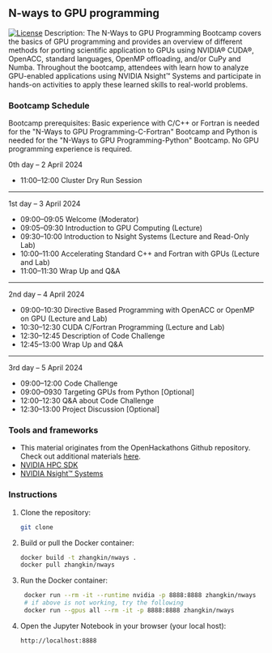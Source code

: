 

N-ways to GPU programming
---
[![License](https://img.shields.io/badge/License-Apache%202.0-blue.svg)](https://opensource.org/licenses/Apache-2.0) 
Description: The N-Ways to GPU Programming Bootcamp covers the basics of GPU programming and provides an overview of different methods for porting scientific application to GPUs using NVIDIA® CUDA®, OpenACC, standard languages, OpenMP offloading, and/or CuPy and Numba. Throughout the bootcamp, attendees with learn how to analyze GPU-enabled applications using NVIDIA Nsight™ Systems and participate in hands-on activities to apply these learned skills to real-world problems.

### Bootcamp Schedule

Bootcamp prerequisites: Basic experience with C/C++ or Fortran is needed for the "N-Ways to GPU Programming-C-Fortran" Bootcamp and Python is needed for the "N-Ways to GPU Programming-Python" Bootcamp. No GPU programming experience is required.

0th day – 2 April 2024

- 11:00–12:00	Cluster Dry Run Session

---

1st day – 3 April 2024

- 09:00–09:05	Welcome (Moderator)
- 09:05–09:30	Introduction to GPU Computing (Lecture)
- 09:30–10:00	Introduction to Nsight Systems (Lecture and Read-Only Lab)
- 10:00–11:00	Accelerating Standard C++ and Fortran with GPUs (Lecture and Lab)
- 11:00–11:30	Wrap Up and Q&A

---

2nd day – 4 April 2024

- 09:00–10:30	Directive Based Programming with OpenACC or OpenMP on GPU (Lecture and Lab)
- 10:30–12:30	CUDA C/Fortran Programming (Lecture and Lab)
- 12:30–12:45	Description of Code Challenge
- 12:45–13:00	Wrap Up and Q&A

---

3rd day – 5 April 2024

- 09:00–12:00	Code Challenge
- 09:00–0930	Targeting GPUs from Python [Optional]
- 12:00–12:30	Q&A about Code Challenge
- 12:30–13:00	Project Discussion [Optional]



### Tools and frameworks

- This material originates from the OpenHackathons Github repository. Check out additional materials [here](https://github.com/openhackathons-org).
- [NVIDIA HPC SDK](https://developer.nvidia.com/hpc-sdk)
- [NVIDIA Nsight™ Systems](https://developer.nvidia.com/nsight-systems)



### Instructions

1. Clone the repository:
   ```bash
   git clone 
    ```
2. Build or pull the Docker container:
   ```bash
   docker build -t zhangkin/nways .
   docker pull zhangkin/nways
   ```
3. Run the Docker container:
   ```bash
    docker run --rm -it --runtime nvidia -p 8888:8888 zhangkin/nways
    # if above is not working, try the following
    docker run --gpus all --rm -it -p 8888:8888 zhangkin/nways
    ```
4. Open the Jupyter Notebook in your browser (your local host):
   ```
   http://localhost:8888
   ```